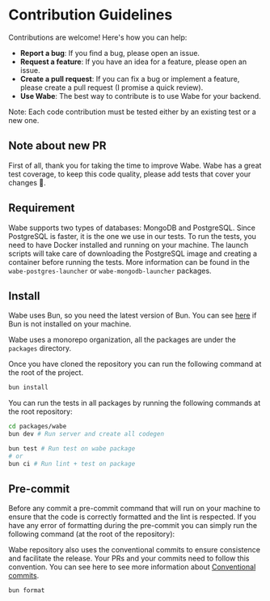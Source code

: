 # Contribution Guidelines

Contributions are welcome! Here's how you can help:

- **Report a bug**: If you find a bug, please open an issue.
- **Request a feature**: If you have an idea for a feature, please open an issue.
- **Create a pull request**: If you can fix a bug or implement a feature, please create a pull request (I promise a quick review).
- **Use Wabe**: The best way to contribute is to use Wabe for your backend.

Note: Each code contribution must be tested either by an existing test or a new one.

## Note about new PR

First of all, thank you for taking the time to improve Wabe. Wabe has a great test coverage, to keep this code quality, please add tests that cover your changes 🙂.

## Requirement

Wabe supports two types of databases: MongoDB and PostgreSQL. Since PostgreSQL is faster, it is the one we use in our tests. To run the tests, you need to have Docker installed and running on your machine. The launch scripts will take care of downloading the PostgreSQL image and creating a container before running the tests. More information can be found in the `wabe-postgres-launcher` or `wabe-mongodb-launcher` packages.

## Install

Wabe uses Bun, so you need the latest version of Bun. You can see [here](https://bun.sh/docs/installation) if Bun is not installed on your machine.

Wabe uses a monorepo organization, all the packages are under the `packages` directory.

Once you have cloned the repository you can run the following command at the root of the project.

```sh
bun install
```

You can run the tests in all packages by running the following commands at the root repository:

```sh
cd packages/wabe
bun dev # Run server and create all codegen

bun test # Run test on wabe package
# or
bun ci # Run lint + test on package
```

## Pre-commit

Before any commit a pre-commit command that will run on your machine to ensure that the code is correctly formatted and the lint is respected. If you have any error of formatting during the pre-commit you can simply run the following command (at the root of the repository):

Wabe repository also uses the conventional commits to ensure consistence and facilitate the release. Your PRs and your commits need to follow this convention. You can see here to see more information about [Conventional commits](https://www.conventionalcommits.org/en/v1.0.0/).

```sh
bun format
```
